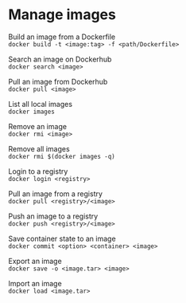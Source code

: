 # Manage images

Build an image from a Dockerfile  
`docker build -t <image:tag> -f <path/Dockerfile>`

Search an image on Dockerhub  
`docker search <image>`

Pull an image from Dockerhub  
`docker pull <image>`

List all local images  
`docker images`

Remove an image  
`docker rmi <image>`

Remove all images  
`docker rmi $(docker images -q)`

Login to a registry  
`docker login <registry>`

Pull an image from a registry  
`docker pull <registry>/<image>`

Push an image to a registry  
`docker push <registry>/<image>`

Save container state to an image  
`docker commit <option> <container> <image>`

Export an image  
`docker save -o <image.tar> <image>`

Import an image  
`docker load <image.tar>`
